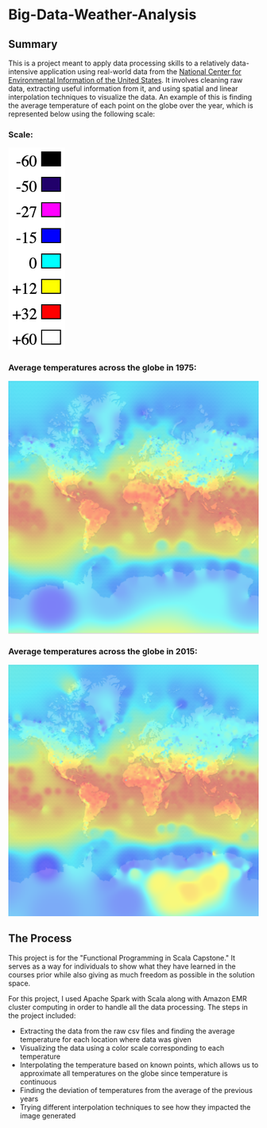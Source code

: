 # Big-Data-Weather-Analysis

## Summary

This is a project meant to apply data processing skills to a relatively data-intensive application using real-world data from the [National Center for Environmental Information of the United States](https://www.ncei.noaa.gov/). It involves cleaning raw data, extracting useful information from it, and using spatial and linear interpolation techniques to visualize the data. An example of this is finding the average temperature of each point on the globe over the year, which is represented below using the following scale:

### Scale:

![Scale for temperature in images](img/tempscale.png)

### Average temperatures across the globe in 1975:

![Average temperatures across the globe in 1975](img/1975.png)

### Average temperatures across the globe in 2015:

![Average temperatures across the globe in 1975](img/2015.png)

## The Process

This project is for the "Functional Programming in Scala Capstone." It serves as a way for individuals to show what they have learned in the courses prior while also giving as much freedom as possible in the solution space.

For this project, I used Apache Spark with Scala along with Amazon EMR cluster computing in order to handle all the data processing. The steps in the project included:

- Extracting the data from the raw csv files and finding the average temperature for each location where data was given
- Visualizing the data using a color scale corresponding to each temperature
- Interpolating the temperature based on known points, which allows us to approximate all temperatures on the globe since temperature is continuous
- Finding the deviation of temperatures from the average of the previous years
- Trying different interpolation techniques to see how they impacted the image generated
